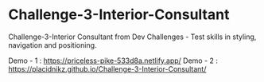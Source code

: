 # Challenge-3-Interior-Consultant
Challenge-3-Interior Consultant from Dev Challenges - Test skills in styling, navigation and positioning.

Demo - 1 : https://priceless-pike-533d8a.netlify.app/
Demo - 2 : https://placidnikz.github.io/Challenge-3-Interior-Consultant/
